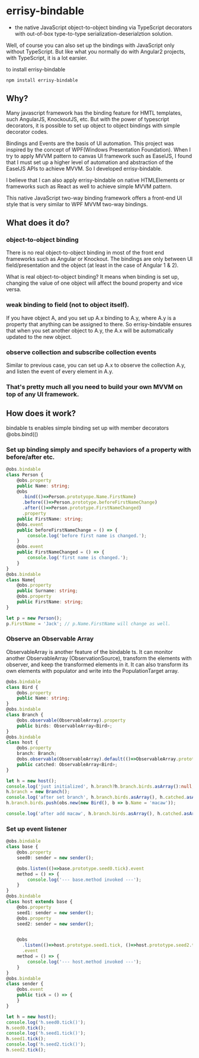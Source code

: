 # errisy-bindable 
* the native JavaScript object-to-object binding via TypeScript decorators with out-of-box type-to-type serialization-deserialztion solution.

Well, of course you can also set up the bindings with JavaScript only without TypeScript. But like what you normally do with Angular2 projects, with TypeScript, it is a lot earsier.

to install errisy-bindable

```
npm install errisy-bindable
```

## Why?
Many javascript framework has the binding feature for HMTL templates, such AngularJS, KnockoutJS, etc. But with the power of typescript decorators, it is possible to set up object to object bindings with simple decorator codes.

Bindings and Events are the basis of UI automation. This project was inspired by the concept of WPF(Windows Presentation Foundation). When I try to apply MVVM pattern to canvas UI framework such as EaselJS, I found that I must set up a higher level of automation and abstraction of the EaselJS APIs to achieve MVVM. So I developed errisy-bindable.

I believe that I can also apply errisy-bindable on native HTMLElements or frameworks such as React as well to achieve simple MVVM pattern.

This native JavaScript two-way binding framework offers a front-end UI style that is very similar to WPF MVVM two-way bindings.

## What does it do?

### object-to-object binding
There is no real object-to-object binding in most of the front end frameworks such as Angular or Knockout. The bindings are only between UI field/presentation and the object (at least in the case of Angular 1 & 2).

What is real object-to-object binding? It means when binding is set up, changing the value of one object will affect the bound property and vice versa.

### weak binding to field (not to object itself).
If you have object A, and you set up A.x binding to A.y, where A.y is a property that anything can be assigned to there.
So errisy-bindable ensures that when you set another object to A.y, the A.x will be automatically updated to the new object.

### observe collection and subscribe collection events
Similar to previous case, you can set up A.x to observe the collection A.y, and listen the event of every element in A.y.


### That's pretty much all you need to build your own MVVM on top of any UI framework.



## How does it work?
bindable ts enables simple binding set up with member decorators
@obs.bind(()
### Set up binding simply and specify behaviors of a property with before/after etc.
```typescript
@obs.bindable 
class Person {
    @obs.property
    public Name: string;
    @obs
      .bind(()=>Person.prototyope.Name.FirstName)
      .before(()=>Person.prototype.beforeFirstNameChange)
      .after(()=>Person.prototype.FirstNameChanged)
      .property
    public FirstName: string;
    @obs.event
    public beforeFirstNameChange = () => {
        console.log('before first name is changed.');
    }
    @obs.event
    public FirstNameChanged = () => {
        console.log('first name is changed.');
    }
}
@obs.bindable
class Name{
    @obs.property
    public Surname: string;
    @obs.property
    public FirstName: string;
}

let p = new Person();
p.FirstName = 'Jack'; // p.Name.FirstName will change as well.
```

### Observe an Observable Array
ObservableArray is another feature of the bindable ts. It can monitor another ObservableArray (ObservationSource), transform the elements with observer, and keep the transformed elements in it. It can also transform its own elements with populator and write into the PopulationTarget array.
```typescript
@obs.bindable 
class Bird {
    @obs.property
    public Name: string;
}
@obs.bindable
class Branch {
    @obs.observable(ObservableArray).property
    public birds: ObservableArray<Bird>;
}
@obs.bindable
class host {
    @obs.property
    branch: Branch;
    @obs.observable(ObservableArray).default(()=>ObservableArray.prototype.parent).observe(() => host.prototype.branch.birds).property 
    public catched: ObservableArray<Bird>;
}

let h = new host();
console.log('just initialized', h.branch?h.branch.birds.asArray():null, h.catched.asArray());
h.branch = new Branch();
console.log('after set branch', h.branch.birds.asArray(), h.catched.asArray());
h.branch.birds.push(obs.new(new Bird(), b => b.Name = 'macaw'));

console.log('after add macaw', h.branch.birds.asArray(), h.catched.asArray());
```

### Set up event listener

```typescript
@obs.bindable
class base {
    @obs.property
    seed0: sender = new sender();

    @obs.listen(()=>base.prototype.seed0.tick).event
    method = () => {
        console.log('--- base.method invoked ---');
    }
}
@obs.bindable
class host extends base {
    @obs.property
    seed1: sender = new sender();
    @obs.property
    seed2: sender = new sender();


    @obs
      .listen(()=>host.prototype.seed1.tick, ()=>host.prototype.seed2.tick) //the event can listen multiple sources
      .event
    method = () => {
        console.log('--- host.method invoked ---');
    }
}
@obs.bindable
class sender {
    @obs.event
    public tick = () => {
    }
}

let h = new host();
console.log('h.seed0.tick()');
h.seed0.tick();
console.log('h.seed1.tick()');
h.seed1.tick();
console.log('h.seed2.tick()');
h.seed2.tick();

```
